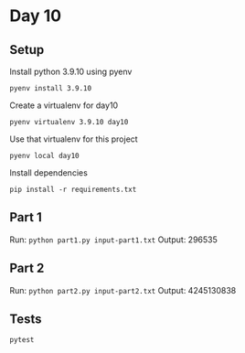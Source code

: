 # Day 10

## Setup 

Install python 3.9.10 using pyenv

`pyenv install 3.9.10`

Create a virtualenv for day10

`pyenv virtualenv 3.9.10 day10`

Use that virtualenv for this project

`pyenv local day10`

Install dependencies

`pip install -r requirements.txt`

## Part 1

Run: `python part1.py input-part1.txt`
Output: 296535

## Part 2

Run: `python part2.py input-part2.txt`
Output: 4245130838 

## Tests

`pytest`